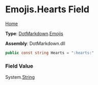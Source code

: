 # Emojis\.Hearts Field

[Home](../../../README.md)

**Type**: [DotMarkdown](../../README.md)\.[Emojis](../README.md)

**Assembly**: DotMarkdown\.dll

```csharp
public const string Hearts = ":hearts:"
```

### Field Value

System\.[String](https://docs.microsoft.com/en-us/dotnet/api/system.string)